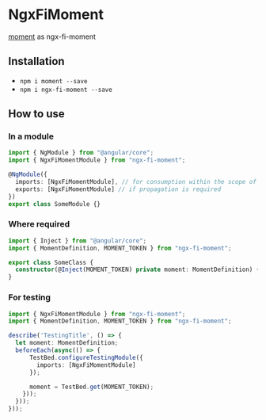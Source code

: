 # NgxFiMoment

[moment](https://momentjs.com/) as ngx-fi-moment

## Installation

- `npm i moment --save`
- `npm i ngx-fi-moment --save`

## How to use

### In a module

```typescript
import { NgModule } from "@angular/core";
import { NgxFiMomentModule } from "ngx-fi-moment";

@NgModule({
  imports: [NgxFiMomentModule], // for consumption within the scope of the module
  exports: [NgxFiMomentModule] // if propagation is required
})
export class SomeModule {}
```

### Where required

```typescript
import { Inject } from "@angular/core";
import { MomentDefinition, MOMENT_TOKEN } from "ngx-fi-moment";

export class SomeClass {
  constructor(@Inject(MOMENT_TOKEN) private moment: MomentDefinition) {}
}
```

### For testing

```typescript
import { NgxFiMomentModule } from "ngx-fi-moment";
import { MomentDefinition, MOMENT_TOKEN } from "ngx-fi-moment";

describe('TestingTitle', () => {
  let moment: MomentDefinition;
  beforeEach(async(() => {
      TestBed.configureTestingModule({
        imports: [NgxFiMomentModule]
      });

      moment = TestBed.get(MOMENT_TOKEN);
    }));
  }));
}));
```
